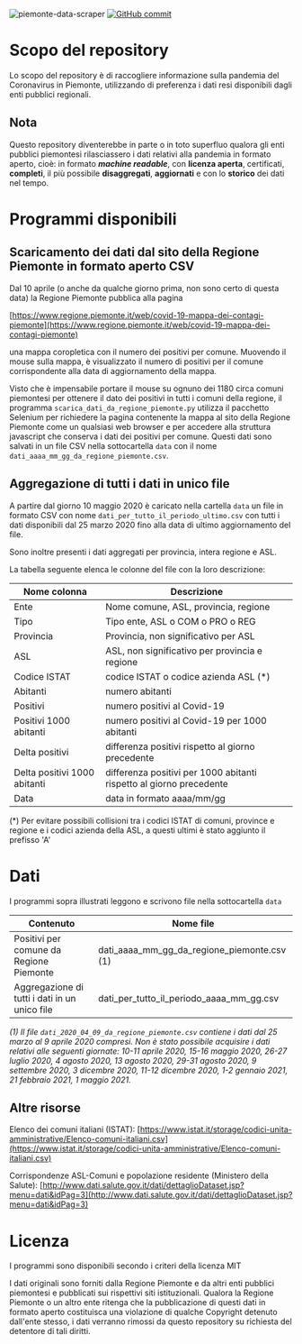 ![piemonte-data-scraper](https://github.com/marcosegato/covid-19-piemonte-data-scraper/workflows/piemonte-data-scraper/badge.svg)
[![GitHub commit](https://img.shields.io/github/last-commit/marcosegato/covid-19-piemonte-data-scraper)](https://github.com/marcosegato/covid-19-piemonte-data-scraper/commits/master)

# Scopo del repository

Lo scopo del repository è di raccogliere informazione sulla pandemia del Coronavirus in Piemonte, utilizzando di preferenza i dati resi disponibili dagli enti pubblici regionali.

## Nota

Questo repository diventerebbe in parte o in toto superfluo qualora gli enti pubblici piemontesi rilasciassero i dati relativi alla pandemia in formato aperto, cioè: in formato ***machine readable***, con **licenza aperta**, certificati, **completi**, il più possibile **disaggregati**, **aggiornati** e con lo **storico** dei dati nel tempo.

# Programmi disponibili

## Scaricamento dei dati dal sito della Regione Piemonte in formato aperto CSV

Dal 10 aprile (o anche da qualche giorno prima, non sono certo di questa data) la Regione Piemonte pubblica alla pagina

[https://www.regione.piemonte.it/web/covid-19-mappa-dei-contagi-piemonte](https://www.regione.piemonte.it/web/covid-19-mappa-dei-contagi-piemonte)

una mappa coropletica con il numero dei positivi per comune. Muovendo il mouse sulla mappa, è visualizzato il numero di positivi per il comune corrispondente alla data di aggiornamento della mappa.

Visto che è impensabile portare il mouse su ognuno dei 1180 circa comuni piemontesi per ottenere il dato dei positivi in tutti i comuni della regione, il programma `scarica_dati_da_regione_piemonte.py` utilizza il pacchetto Selenium per richiedere la pagina contenente la mappa al sito della Regione Piemonte come un qualsiasi web browser e per accedere alla struttura javascript che conserva i dati dei positivi per comune. Questi dati sono salvati in un file CSV nella sottocartella `data` con il nome `dati_aaaa_mm_gg_da_regione_piemonte.csv`.

## Aggregazione di tutti i dati in unico file

A partire dal giorno 10 maggio 2020 è caricato nella cartella `data` un file in formato CSV con nome `dati_per_tutto_il_periodo_ultimo.csv` con tutti i dati disponibili dal 25 marzo 2020 fino alla data di ultimo aggiornamento del file.

Sono inoltre presenti i dati aggregati per provincia, intera regione e ASL.

La tabella seguente elenca le colonne del file con la loro descrizione:

| Nome colonna             | Descrizione |
|--------------------------|-------------|
| Ente | Nome comune, ASL, provincia, regione |
| Tipo	 | Tipo ente, ASL o COM o PRO o REG |
| Provincia	 | Provincia, non significativo per ASL |
| ASL	 | ASL, non significativo per provincia e regione |
| Codice ISTAT	 | codice ISTAT o codice azienda ASL (*) |
| Abitanti	 | numero abitanti |
| Positivi	 | numero positivi al Covid-19 |
| Positivi 1000 abitanti	 | numero positivi al Covid-19 per 1000 abitanti |
| Delta positivi	 | differenza positivi rispetto al giorno precedente |
| Delta positivi 1000 abitanti	 | differenza positivi per 1000 abitanti rispetto al giorno precedente |
| Data | data in formato aaaa/mm/gg |

(\*) Per evitare possibili collisioni tra i codici ISTAT di comuni, province e regione e i codici azienda della ASL,
a questi ultimi è stato aggiunto il prefisso 'A'

# Dati

I programmi sopra illustrati leggono e scrivono file nella sottocartella `data`

| Contenuto | Nome file |
| --- | --- |
| Positivi per comune da Regione Piemonte | dati_aaaa_mm_gg_da_regione_piemonte.csv (1)|
| Aggregazione di tutti i dati in un unico file | dati_per_tutto_il_periodo_aaaa_mm_gg.csv |

_(1) Il file `dati_2020_04_09_da_regione_piemonte.csv` contiene i dati dal 25 marzo al 9 aprile 2020 compresi. Non è stato possibile acquisire i dati relativi alle seguenti giornate: 10-11 aprile 2020, 15-16 maggio 2020, 26-27 luglio 2020, 4 agosto 2020, 13 agosto 2020, 29-31 agosto 2020, 9 settembre 2020, 3 dicembre 2020, 11-12 dicembre 2020, 1-2 gennaio 2021, 21 febbraio 2021, 1 maggio 2021._

## Altre risorse

Elenco dei comuni italiani (ISTAT): [https://www.istat.it/storage/codici-unita-amministrative/Elenco-comuni-italiani.csv](https://www.istat.it/storage/codici-unita-amministrative/Elenco-comuni-italiani.csv)

Corrispondenze ASL-Comuni e popolazione residente (Ministero della Salute): [http://www.dati.salute.gov.it/dati/dettaglioDataset.jsp?menu=dati&idPag=3](http://www.dati.salute.gov.it/dati/dettaglioDataset.jsp?menu=dati&idPag=3)

# Licenza

I programmi sono disponibili secondo i criteri della licenza MIT

I dati originali sono forniti dalla Regione Piemonte e da altri enti pubblici piemontesi e pubblicati sui rispettivi siti istituzionali.
Qualora la Regione Piemonte o un altro ente ritenga che la pubblicazione di questi dati in formato aperto costituisca una violazione di qualche Copyright detenuto dall'ente stesso, i dati verranno rimossi da questo repository su richiesta del detentore di tali diritti.
